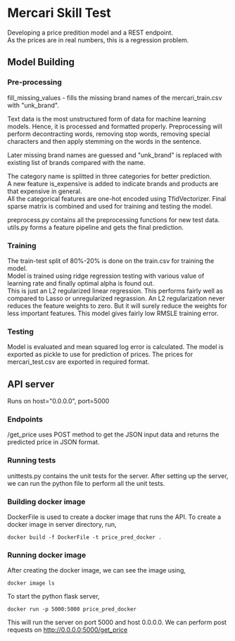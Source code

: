 # Mercari Skill Test
Developing a price predition model and a REST endpoint.\
As the prices are in real numbers, this is a regression problem.
## Model Building
### Pre-processing
fill_missing_values - fills the missing brand names of the mercari_train.csv with "unk_brand".

Text data is the most unstructured form of data for machine learning models. Hence, it is processed and formatted properly.
Preprocessing will perform decontracting words, removing stop words, removing special characters and then apply stemming on the words in the sentence. 

Later missing brand names are guessed and "unk_brand" is replaced with existing list of brands compared with the name.

The category name is splitted in three categories for better prediction.\
A new feature is_expensive is added to indicate brands and products are that expensive in general.\
All the categorical features are one-hot encoded using TfidVectorizer.
Final sparse matrix is combined and used for training and testing the model.

preprocess.py contains all the preprocessing functions for new test data.
utils.py forms a feature pipeline and gets the final prediction.

### Training

The train-test split of 80%-20% is done on the train.csv for training the model.\
Model is trained using ridge regression testing with various value of learning rate and finally optimal alpha is found out.\
This is just an L2 regularized linear regression. This performs fairly well as compared to Lasso or unregularized regrassion. An L2 regularization never reduces the feature weights to zero. But it will surely reduce the weights for less important features.
This model gives fairly low RMSLE training error.

### Testing

Model is evaluated and mean squared log error is calculated. The model is exported as pickle to use for prediction of prices.
The prices for mercari_test.csv are exported in required format.

## API server
Runs on host="0.0.0.0", port=5000
### Endpoints
/get_price uses POST method to get the JSON input data and returns the predicted price in JSON format.

### Running tests
unittests.py contains the unit tests for the server.
After setting up the server, we can run the python file to perform all the unit tests.

### Building docker image
DockerFile is used to create a docker image that runs the API.
To create a docker image in server directory, run, 
```
docker build -f DockerFile -t price_pred_docker .
```

### Running docker image
After creating the docker image, we can see the image using,
```
docker image ls
```

To start the python flask server,
```
docker run -p 5000:5000 price_pred_docker
```
This will run the server on port 5000 and host 0.0.0.0.
We can perform post requests on http://0.0.0.0:5000/get_price




